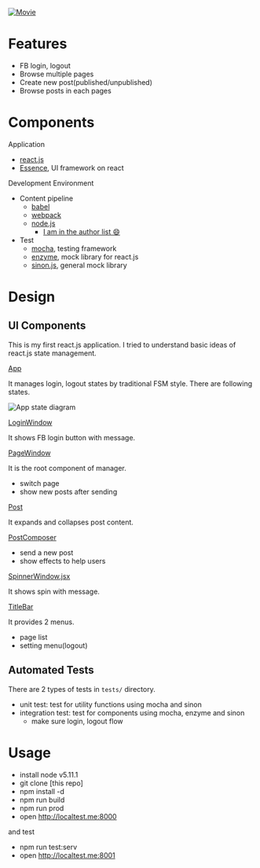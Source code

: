 
<a href="https://vimeo.com/167734723">![Movie](https://media.giphy.com/media/l0K47zjNCEXIhxMJi/giphy.gif)</a>


Features
====

- FB login, logout
- Browse multiple pages
- Create new post(published/unpublished)
- Browse posts in each pages

Components
====

Application

 - [react.js](https://github.com/facebook/react)
 - [Essence](https://github.com/Evo-Forge/Essence), UI framework on react

Development Environment

 - Content pipeline
   - [babel](https://github.com/babel/babel)
   - [webpack](https://github.com/webpack/webpack)
   - [node.js](https://github.com/nodejs/node)
     - [I am in the author list :smile:](https://github.com/nodejs/node/blob/c161849bfa6eba42fcc7c09d06d47eaebf37f2e3/AUTHORS#L325)
 - Test
   - [mocha](https://github.com/mochajs/mocha), testing framework
   - [enzyme](https://github.com/airbnb/enzyme), mock library for react.js
   - [sinon.js](https://github.com/sinonjs/sinon), general mock library


Design
====

UI Components
----

This is my first react.js application.  I tried to understand basic ideas of react.js state management.

[App](./app/scripts/components/App.jsx)

It manages login, logout states by traditional FSM style.  There are following states.

![App state diagram](./docs/app-states.png)

[LoginWindow](app/scripts/components/LoginWindow.jsx)

It shows FB login button with message.

[PageWindow](app/scripts/components/PageWindow.jsx)

It is the root component of manager.

- switch page
- show new posts after sending

[Post](app/scripts/components/Post.jsx)

It expands and collapses post content.

[PostComposer](app/scripts/components/PostComposer.jsx)

- send a new post
- show effects to help users

[SpinnerWindow.jsx](app/scripts/components/SpinnerWindow.jsx)

It shows spin with message.

[TitleBar](app/scripts/components/TitleBar.jsx)

It provides 2 menus.

- page list
- setting menu(logout)

Automated Tests
----

There are 2 types of tests in `tests/` directory.

- unit test: test for utility functions using mocha and sinon
- integration test: test for components using mocha, enzyme and sinon
  - make sure login, logout flow

Usage
====

- install node v5.11.1
- git clone [this repo]
- npm install -d
- npm run build
- npm run prod
- open http://localtest.me:8000

and test

- npm run test:serv
- open http://localtest.me:8001
